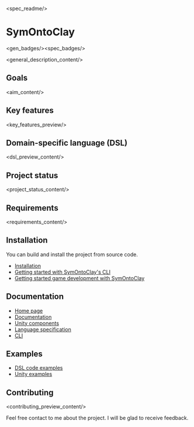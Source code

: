 <spec_readme/>

# SymOntoClay
<gen_badges/><spec_badges/>

<general_description_content/>

<disclaimer/>

## Goals
<aim_content/>

## Key features
<key_features_preview/>

## Domain-specific language (DSL)
<dsl_preview_content/>

## Project status
<project_status_content/>

## Requirements
<requirements_content/>

## Installation
You can build and install the project from source code.

* [Installation](https://symontoclay.github.io/docs/install.html)
* [Getting started with SymOntoClay's CLI](https://symontoclay.github.io/docs/getting-started-cli.html)
* [Getting started game development with SymOntoClay](https://symontoclay.github.io/docs/getting-started-unity.html)

## Documentation
* [Home page](https://symontoclay.github.io/)
* [Documentation](https://symontoclay.github.io/docs/index.html)
* [Unity components](https://symontoclay.github.io/docs/unity_components.html)
* [Language specification](https://symontoclay.github.io/docs/spec.html)
* [CLI](https://symontoclay.github.io/docs/cli.html)

## Examples
* [DSL code examples](https://symontoclay.github.io/docs/lng_examples/index.html)
* [Unity examples](https://symontoclay.github.io/docs/unity-examples.html)

## Contributing
<contributing_preview_content/>

<p>
Feel free contact to me about the project. 
I will be glad to receive feedback.
</p>